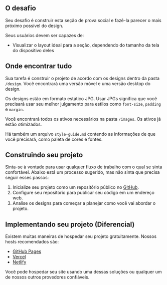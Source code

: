 ## O desafio

Seu desafio é construir esta seção de prova social e fazê-la parecer o mais próximo possível do design.

Seus usuários devem ser capazes de:

- Visualizar o layout ideal para a seção, dependendo do tamanho da tela do dispositivo deles

## Onde encontrar tudo

Sua tarefa é construir o projeto de acordo com os designs dentro da pasta `/design`. Você encontrará uma versão móvel e uma versão desktop do design.

Os designs estão em formato estático JPG. Usar JPGs significa que você precisará usar seu melhor julgamento para estilos como `font-size`, `padding` e `margin`.

Você encontrará todos os ativos necessários na pasta `/images`. Os ativos já estão otimizados.

Há também um arquivo `style-guide.md` contendo as informações de que você precisará, como paleta de cores e fontes.

## Construindo seu projeto

Sinta-se à vontade para usar qualquer fluxo de trabalho com o qual se sinta confortável. Abaixo está um processo sugerido, mas não sinta que precisa seguir esses passos:

1. Inicialize seu projeto como um repositório público no [GitHub](https://github.com/). 
2. Configure seu repositório para publicar seu código em um endereço web.
3. Analise os designs para começar a planejar como você vai abordar o projeto. 

## Implementando seu projeto (Diferencial)

Existem muitas maneiras de hospedar seu projeto gratuitamente. Nossos hosts recomendados são:

- [GitHub Pages](https://pages.github.com/)
- [Vercel](https://vercel.com/)
- [Netlify](https://www.netlify.com/)

Você pode hospedar seu site usando uma dessas soluções ou qualquer um de nossos outros provedores confiáveis. 
